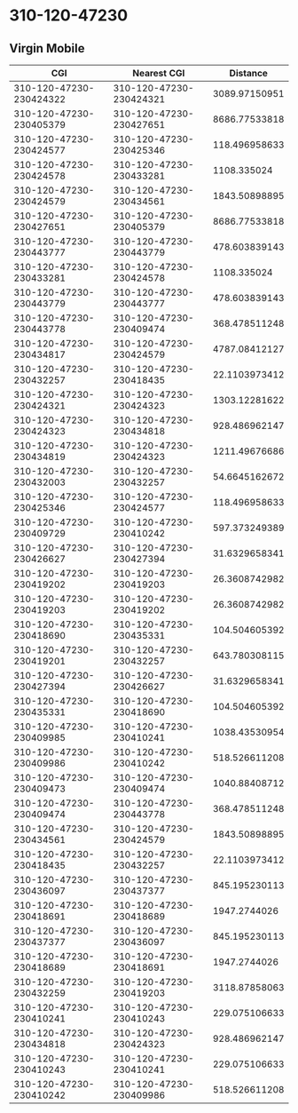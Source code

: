 # 310-120-47230
## Virgin Mobile


| CGI | Nearest CGI | Distance |
|-----|-------------|----------|
| 310-120-47230-230424322 | 310-120-47230-230424321 | 3089.97150951 |
| 310-120-47230-230405379 | 310-120-47230-230427651 | 8686.77533818 |
| 310-120-47230-230424577 | 310-120-47230-230425346 | 118.496958633 |
| 310-120-47230-230424578 | 310-120-47230-230433281 | 1108.335024 |
| 310-120-47230-230424579 | 310-120-47230-230434561 | 1843.50898895 |
| 310-120-47230-230427651 | 310-120-47230-230405379 | 8686.77533818 |
| 310-120-47230-230443777 | 310-120-47230-230443779 | 478.603839143 |
| 310-120-47230-230433281 | 310-120-47230-230424578 | 1108.335024 |
| 310-120-47230-230443779 | 310-120-47230-230443777 | 478.603839143 |
| 310-120-47230-230443778 | 310-120-47230-230409474 | 368.478511248 |
| 310-120-47230-230434817 | 310-120-47230-230424579 | 4787.08412127 |
| 310-120-47230-230432257 | 310-120-47230-230418435 | 22.1103973412 |
| 310-120-47230-230424321 | 310-120-47230-230424323 | 1303.12281622 |
| 310-120-47230-230424323 | 310-120-47230-230434818 | 928.486962147 |
| 310-120-47230-230434819 | 310-120-47230-230424323 | 1211.49676686 |
| 310-120-47230-230432003 | 310-120-47230-230432257 | 54.6645162672 |
| 310-120-47230-230425346 | 310-120-47230-230424577 | 118.496958633 |
| 310-120-47230-230409729 | 310-120-47230-230410242 | 597.373249389 |
| 310-120-47230-230426627 | 310-120-47230-230427394 | 31.6329658341 |
| 310-120-47230-230419202 | 310-120-47230-230419203 | 26.3608742982 |
| 310-120-47230-230419203 | 310-120-47230-230419202 | 26.3608742982 |
| 310-120-47230-230418690 | 310-120-47230-230435331 | 104.504605392 |
| 310-120-47230-230419201 | 310-120-47230-230432257 | 643.780308115 |
| 310-120-47230-230427394 | 310-120-47230-230426627 | 31.6329658341 |
| 310-120-47230-230435331 | 310-120-47230-230418690 | 104.504605392 |
| 310-120-47230-230409985 | 310-120-47230-230410241 | 1038.43530954 |
| 310-120-47230-230409986 | 310-120-47230-230410242 | 518.526611208 |
| 310-120-47230-230409473 | 310-120-47230-230409474 | 1040.88408712 |
| 310-120-47230-230409474 | 310-120-47230-230443778 | 368.478511248 |
| 310-120-47230-230434561 | 310-120-47230-230424579 | 1843.50898895 |
| 310-120-47230-230418435 | 310-120-47230-230432257 | 22.1103973412 |
| 310-120-47230-230436097 | 310-120-47230-230437377 | 845.195230113 |
| 310-120-47230-230418691 | 310-120-47230-230418689 | 1947.2744026 |
| 310-120-47230-230437377 | 310-120-47230-230436097 | 845.195230113 |
| 310-120-47230-230418689 | 310-120-47230-230418691 | 1947.2744026 |
| 310-120-47230-230432259 | 310-120-47230-230419203 | 3118.87858063 |
| 310-120-47230-230410241 | 310-120-47230-230410243 | 229.075106633 |
| 310-120-47230-230434818 | 310-120-47230-230424323 | 928.486962147 |
| 310-120-47230-230410243 | 310-120-47230-230410241 | 229.075106633 |
| 310-120-47230-230410242 | 310-120-47230-230409986 | 518.526611208 |
